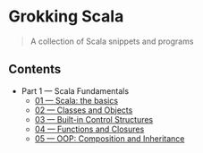 # Grokking Scala
> A collection of Scala snippets and programs

## Contents

+ Part 1 &mdash; Scala Fundamentals
  + [01 &mdash; Scala: the basics](01-scala-basics/)
  + [02 &mdash; Classes and Objects](02-classes-and-objects/)
  + [03 &mdash; Built-in Control Structures](03-built-in-control-structures/)
  + [04 &mdash; Functions and Closures](04-functions-and-closures/)
  + [05 &mdash; OOP: Composition and Inheritance](05-oop-composition-and-inheritance/)